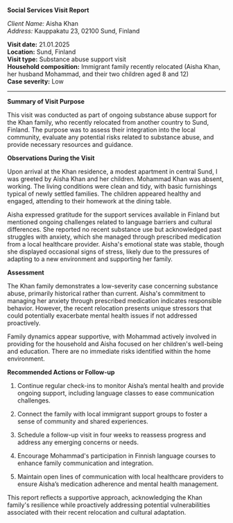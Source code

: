 **Social Services Visit Report**

*Client Name:* Aisha Khan  
*Address:* Kauppakatu 23, 02100 Sund, Finland  

**Visit date:** 21.01.2025  
**Location:** Sund, Finland  
**Visit type:** Substance abuse support visit  
**Household composition:** Immigrant family recently relocated (Aisha Khan, her husband Mohammad, and their two children aged 8 and 12)  
**Case severity:** Low

---

**Summary of Visit Purpose**

This visit was conducted as part of ongoing substance abuse support for the Khan family, who recently relocated from another country to Sund, Finland. The purpose was to assess their integration into the local community, evaluate any potential risks related to substance abuse, and provide necessary resources and guidance.

**Observations During the Visit**

Upon arrival at the Khan residence, a modest apartment in central Sund, I was greeted by Aisha Khan and her children. Mohammad Khan was absent, working. The living conditions were clean and tidy, with basic furnishings typical of newly settled families. The children appeared healthy and engaged, attending to their homework at the dining table.

Aisha expressed gratitude for the support services available in Finland but mentioned ongoing challenges related to language barriers and cultural differences. She reported no recent substance use but acknowledged past struggles with anxiety, which she managed through prescribed medication from a local healthcare provider. Aisha's emotional state was stable, though she displayed occasional signs of stress, likely due to the pressures of adapting to a new environment and supporting her family.

**Assessment**

The Khan family demonstrates a low-severity case concerning substance abuse, primarily historical rather than current. Aisha's commitment to managing her anxiety through prescribed medication indicates responsible behavior. However, the recent relocation presents unique stressors that could potentially exacerbate mental health issues if not addressed proactively.

Family dynamics appear supportive, with Mohammad actively involved in providing for the household and Aisha focused on her children's well-being and education. There are no immediate risks identified within the home environment.

**Recommended Actions or Follow-up**

1. Continue regular check-ins to monitor Aisha’s mental health and provide ongoing support, including language classes to ease communication challenges.
   
2. Connect the family with local immigrant support groups to foster a sense of community and shared experiences.

3. Schedule a follow-up visit in four weeks to reassess progress and address any emerging concerns or needs.

4. Encourage Mohammad's participation in Finnish language courses to enhance family communication and integration.

5. Maintain open lines of communication with local healthcare providers to ensure Aisha’s medication adherence and mental health management.

This report reflects a supportive approach, acknowledging the Khan family's resilience while proactively addressing potential vulnerabilities associated with their recent relocation and cultural adaptation.